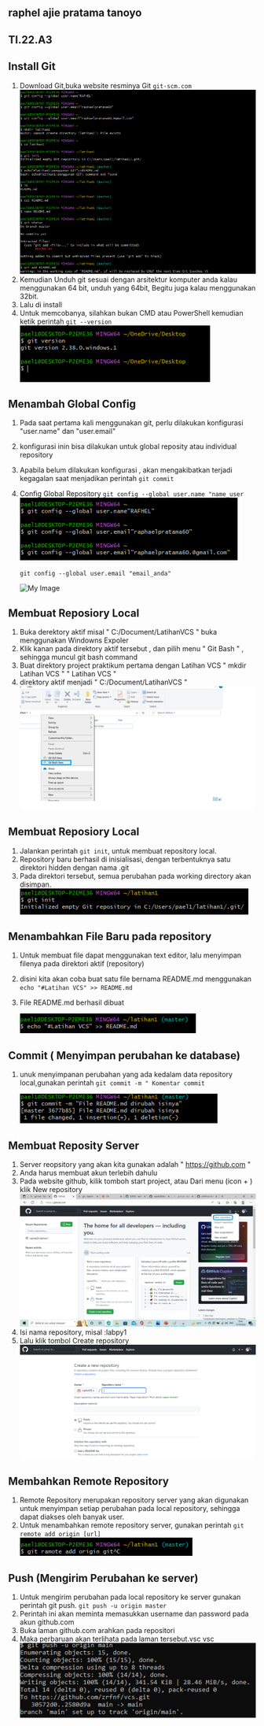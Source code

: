 ## raphel ajie pratama tanoyo
## TI.22.A3
## Install Git 
    
1. Download Git,buka website resminya Git ```git-scm.com```
    ![My_Image](IMG/1.PNG)
2. Kemudian Unduh git sesuai dengan arsitektur komputer anda kalau menggunakan 64 bit, unduh yang 64bit, Begitu juga kalau menggunakan 32bit.
3. Lalu di install 
4. Untuk memcobanya, silahkan bukan CMD atau PowerShell kemudian ketik perintah ```git --version```
    ![My Image](img/2.PNG) 

## Menambah Global Config 
1. Pada saat pertama kali menggunakan git, perlu dilakukan konfigurasi "user.name" dan "user.email"
2. konfigurasi inin bisa dilakukan untuk global reposity atau individual repository
3. Apabila belum dilakukan konfigurasi , akan mengakibatkan terjadi kegagalan saat menjadikan perintah ```git commit```
4. Config Global Repository 
    ```git config --global user.name "name_user```
    ![My Image](img/3.PNG)

    ```git config --global user.email "email_anda"```

    ![My Image](img/4.PNG)

## Membuat Reposiory Local
1. Buka derektory aktif misal " C:/Document/LatihanVCS " buka menggunakan Windowns Expoler
2. Klik kanan pada direktory aktif tersebut , dan pilih menu " Git Bash " , sehingga muncul git bash command
3. Buat direktory project praktikum pertama dengan Latihan VCS
   " mkdir Latihan VCS "
   " Latihan VCS "
4. direktory aktif menjadi " C:/Document/LatihanVCS "
    ![My Image](img/5.PNG)

## Membuat Reposiory Local
1. Jalankan perintah ```git init```, untuk membuat repository local.
2. Repository baru berhasil di inisialisasi, dengan terbentuknya satu
direktori hidden dengan nama .git
3. Pada direktori tersebut, semua perubahan pada working directory
akan disimpan.
    ![My Image](img/6.PNG)

## Menambahkan File Baru pada repository
1. Untuk membuat file dapat menggunakan text editor, lalu menyimpan
filenya pada direktori aktif (repository)
2. disini kita akan coba buat satu file bernama README.md menggunakan ```echo "#Latihan VCS" >> README.md ```
3. File README.md berhasil dibuat

    ![My Image](img/7.PNG)

## Commit ( Menyimpan perubahan ke database)
1. unuk menyimpanan perubahan yang ada kedalam data repository local,gunakan perintah ```git commit -m " Komentar commit```


    ![My Image](img/8.PNG)

## Membuat Reposity Server 
1. Server reopsitory yang akan kita gunakan adalah " https://github.com "
2. Anda harus membuat akun terlebih dahulu
3. Pada website github, kilik tomboh start project, atau Dari menu (icon + ) klik New repository
    ![My Image](img/9.PNG)
4. Isi nama repository, misal :labpy1
5. Lalu klik tombol Create repository
    ![My Image](img/10.PNG)

## Membahkan Remote Repository
1. Remote Repository merupakan repository server yang akan
digunakan untuk menyimpan setiap perubahan pada local repository,
sehingga dapat diakses oleh banyak user.
2. Untuk menambahkan remote repository server, gunakan perintah ```git remote add origin [url]```
    ![My Image](img/11.PNG)

## Push (Mengirim Perubahan ke server)
1. Untuk mengirim perubahan pada local repository ke server gunakan perintah git push. ```git push -u origin master```
2. Perintah ini akan meminta memasukkan username dan password
pada akun github.com
3. Buka laman github.com arahkan pada repositori
4. Maka perbaruan akan terlihata pada laman tersebut.vsc
vsc
    ![My Image](img/12.PNG)


